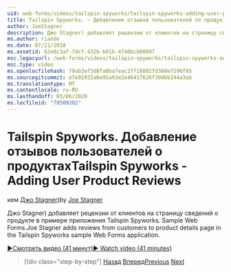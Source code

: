```yaml
---
uid: web-forms/videos/tailspin-spyworks/tailspin-spyworks-adding-user-product-reviews
title: Tailspin Spyworks. — Добавление отзывов пользователей по продуктам | Документация Майкрософт
author: JoeStagner
description: Джо Stagner) добавляет рецензии от клиентов на страницу сведений о продукте в примере приложения Tailspin Spyworks. Sample Web Forms.
ms.author: riande
ms.date: 07/21/2010
ms.assetid: b2e8c3af-7dcf-432b-b01b-4740bcb00897
msc.legacyurl: /web-forms/videos/tailspin-spyworks/tailspin-spyworks-adding-user-product-reviews
msc.type: video
ms.openlocfilehash: 79ab3ef3d8fa0ba7eac2ff18092fd360e7296f85
ms.sourcegitcommit: e7e91932a6e91a63e2e46417626f39d6b244a3ab
ms.translationtype: MT
ms.contentlocale: ru-RU
ms.lasthandoff: 03/06/2020
ms.locfileid: "78509202"
---
```

# <a name="tailspin-spyworks---adding-user-product-reviews"></a><span data-ttu-id="ef5d3-103">Tailspin Spyworks. Добавление отзывов пользователей о продуктах</span><span class="sxs-lookup"><span data-stu-id="ef5d3-103">Tailspin Spyworks - Adding User Product Reviews</span></span>

<span data-ttu-id="ef5d3-104">кем [Джо Stagner)](https://github.com/JoeStagner)</span><span class="sxs-lookup"><span data-stu-id="ef5d3-104">by [Joe Stagner](https://github.com/JoeStagner)</span></span>

<span data-ttu-id="ef5d3-105">Джо Stagner) добавляет рецензии от клиентов на страницу сведений о продукте в примере приложения Tailspin Spyworks. Sample Web Forms.</span><span class="sxs-lookup"><span data-stu-id="ef5d3-105">Joe Stagner adds reviews from customers to product details page in the Tailspin Spyworks sample Web Forms application.</span></span>

[<span data-ttu-id="ef5d3-106">&#9654;Смотреть видео (41 минут)</span><span class="sxs-lookup"><span data-stu-id="ef5d3-106">&#9654; Watch video (41 minutes)</span></span>](https://channel9.msdn.com/Blogs/ASP-NET-Site-Videos/tailspin-spyworks-adding-user-product-reviews)

> [!div class="step-by-step"]
> <span data-ttu-id="ef5d3-107">[Назад](tailspin-spyworks-final-check-out.md)
> [Вперед](tailspin-spyworks-displaying-user-reviews.md)</span><span class="sxs-lookup"><span data-stu-id="ef5d3-107">[Previous](tailspin-spyworks-final-check-out.md)
[Next](tailspin-spyworks-displaying-user-reviews.md)</span></span>
